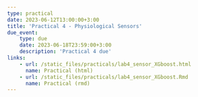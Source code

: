 ```yaml
---
type: practical
date: 2023-06-12T13:00:00+3:00
title: 'Practical 4 - Physiological Sensors'
due_event: 
    type: due
    date: 2023-06-18T23:59:00+3:00
    description: 'Practical 4 due'
links:
    - url: /static_files/practicals/lab4_sensor_XGboost.html
      name: Practical (html)
    - url: /static_files/practicals/lab4_sensor_XGboost.Rmd
      name: Practical (rmd)
---
```

